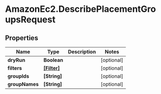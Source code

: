 # AmazonEc2.DescribePlacementGroupsRequest

## Properties

Name | Type | Description | Notes
------------ | ------------- | ------------- | -------------
**dryRun** | **Boolean** |  | [optional] 
**filters** | [**[Filter]**](Filter.md) |  | [optional] 
**groupIds** | **[String]** |  | [optional] 
**groupNames** | **[String]** |  | [optional] 


